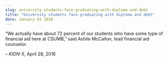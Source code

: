 ```yaml
---
slug: university-students-face-graduating-with-diploma-and-debt
title: "University students face graduating with diploma and debt"
date: January 01 2020
---
```


<p>“We actually have about 72 percent of our students who have some type of financial aid here at CSUMB,” said Ashlie McCallon, lead financial aid counselor.
</p><p>– <em>KION&#45;5</em>, April 28, 2016
</p>
